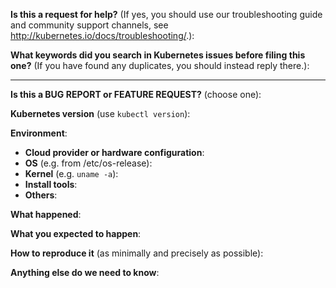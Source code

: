 <!-- Thanks for filing an issue! Before hitting the button, please answer these questions.-->

**Is this a request for help?** (If yes, you should use our troubleshooting guide and community support channels, see http://kubernetes.io/docs/troubleshooting/.):


**What keywords did you search in Kubernetes issues before filing this one?** (If you have found any duplicates, you should instead reply there.):

---

**Is this a BUG REPORT or FEATURE REQUEST?** (choose one):

<!--
If this is a BUG REPORT, please:
  - Fill in as much of the template below as you can.  If you leave out
    information, we can't help you as well.

If this is a FEATURE REQUEST, please:
  - Describe *in detail* the feature/behavior/change you'd like to see.

In both cases, be ready for followup questions, and please respond in a timely
manner.  If we can't reproduce a bug or think a feature already exists, we
might close your issue.  If we're wrong, PLEASE feel free to reopen it and
explain why.
-->

**Kubernetes version** (use `kubectl version`):


**Environment**:
- **Cloud provider or hardware configuration**:
- **OS** (e.g. from /etc/os-release):
- **Kernel** (e.g. `uname -a`):
- **Install tools**:
- **Others**:


**What happened**:


**What you expected to happen**:


**How to reproduce it** (as minimally and precisely as possible):


**Anything else do we need to know**:

